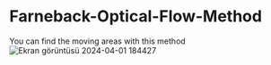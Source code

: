 # Farneback-Optical-Flow-Method
You can find the moving areas with this method 
![Ekran görüntüsü 2024-04-01 184427](https://github.com/Abd-Said/Farneback-Optical-Flow-Method/assets/153506053/c8d1064c-f731-455b-8b17-5cc2ceab4175)
